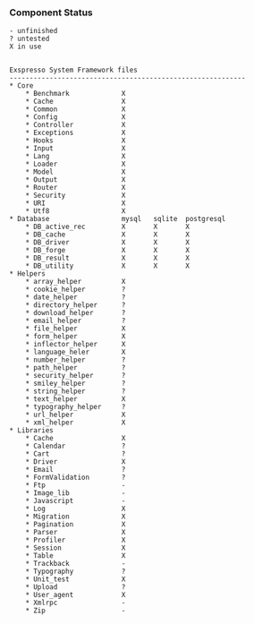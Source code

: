### Component Status

    - unfinished
    ? untested
    X in use


    Exspresso System Framework files
    -----------------------------------------------------------
    * Core
        * Benchmark             X
        * Cache                 X
        * Common                X
        * Config                X
        * Controller            X
        * Exceptions            X
        * Hooks                 X
        * Input                 X
        * Lang                  X
        * Loader                X
        * Model                 X
        * Output                X
        * Router                X
        * Security              X
        * URI                   X
        * Utf8                  X
    * Database                  mysql   sqlite  postgresql
        * DB_active_rec         X       X       X
        * DB_cache              X       X       X
        * DB_driver             X       X       X
        * DB_forge              X       X       X
        * DB_result             X       X       X
        * DB_utility            X       X       X
    * Helpers
        * array_helper          X
        * cookie_helper         ?
        * date_helper           ?
        * directory_helper      ?
        * download_helper       ?
        * email_helper          ?
        * file_helper           X
        * form_helper           X
        * inflector_helper      X
        * language_heler        X
        * number_helper         ?
        * path_helper           ?
        * security_helper       ?
        * smiley_helper         ?
        * string_helper         ?
        * text_helper           X
        * typography_helper     ?
        * url_helper            X
        * xml_helper            X
    * Libraries
        * Cache                 X
        * Calendar              ?
        * Cart                  ?
        * Driver                X
        * Email                 ?
        * FormValidation        ?
        * Ftp                   -
        * Image_lib             -
        * Javascript            -
        * Log                   X
        * Migration             X
        * Pagination            X
        * Parser                X
        * Profiler              X
        * Session               X
        * Table                 X
        * Trackback             -
        * Typography            ?
        * Unit_test             X
        * Upload                ?
        * User_agent            X
        * Xmlrpc                -
        * Zip                   -

